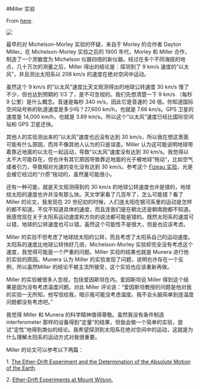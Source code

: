 #Miller 实验

From [here](https://yinwang1.substack.com/p/miller).

![](https://substackcdn.com/image/fetch/w_1456,c_limit,f_auto,q_auto:good,fl_progressive:steep/https%3A%2F%2Fbucketeer-e05bbc84-baa3-437e-9518-adb32be77984.s3.amazonaws.com%2Fpublic%2Fimages%2F1c48edf7-1545-4e45-a880-886ce8cd1a8a_586x691.jpeg)

最早的对 Michelson-Morley 实验的怀疑，来自于 Morley 的合作者 Dayton Miller。在 Michelson-Morley 实验之后的 1900 年代，Morley 和 Miller 合作，制造了一个灵敏度为 Michelson 仪器四倍的新仪器。经过在多个不同海拔的地点，几十万次的测量之后，Miller 得出的结论是：探测到了 9 km/s 速度的“以太风”，并且测出太阳系以 208 km/s 的速度在绝对空间中运动。

虽然这个 9 km/s 的“以太风”速度比天文观测得出的地球公转速度 30 km/s 慢了不少，但也达到预期的 1/3 了，是不可忽视的。我们先想清楚一下 9 km/s （每秒 9 公里）是什么概念。音速是每秒 340 m/s，因此它是音速的 26 倍。你知道国际空间站号称的轨道速度是多少吗？27,600 km/h，也就是 7.66 km/s。GPS 卫星的速度是 14,000 km/h，也就是 3.89 km/s。所以这个“以太风”速度已经比国际空间站和 GPS 卫星还快。

<span>其他人的实验测出来的“以太风”速度也远没有达到 30 km/s，所以我在想这里面可能有什么原因，而并不像其他人认为的只是误差。Miller 认为这可能说明地球带着靠近地面的以太在一起运动，导致“以太风”速度没有达到 30 km/s。我觉得以太不大可能存在，但也许有其它原因导致靠近地面的光子被地球“拖动”，比如空气或者引力，导致相对光速的变化没有达到 30 km/s。参考这个</span> [Fizeau 实验](https://en.wikipedia.org/wiki/Fizeau_experiment)<span>，光是会被它经过的“介质”拖动的，虽然量可能很小。</span>

还有一种可能，就是天文观测得到的 30 km/s 的地球公转速度也许是错的，地球绕太阳的速度也许并没有那么快。天文学家看了几百年了，怎么可能错？看了 Miller 的论文，我发现在 20 世纪初的时候，人们连太阳在银河系里的运动是怎样的都不知道。不仅不知道具体的速度，而且连我们是在朝北还是朝南跑都不知道。我感觉现在关于太阳系运动速度和方向的说法都可能是错的。既然太阳系的速度可以错，地球的公转速度也可以错。虽然这个可能性不是很大，但是也应该考虑。

Miller 的实验不但考虑了地球绕太阳的公转，而且考虑了太阳系自己的运动速度。太阳系的速度比地球公转快好几倍，Michelson-Morley 实验却完全没有考虑这个速度，我觉得可能是一个严重的问题。Miller 实验的结果也就是 Munera 进行他的实验的原因。Munera 认为 Miller 的实验发现了问题，说明也许存在一个反例，所以虽然Miller 的结论不被主流所接受，这个实验也应该重新再做。

Miller 的实验被很多人忽视，包括爱因斯坦在内。爱因斯坦说 Miller 得到这个结果是因为没有考虑温度问题。对此 Miller 评论说：“爱因斯坦教授的问题是他对我的实验一无所知，他写信给我，暗示我可能没考虑温度。我不会头脑简单到连温度问题都没有考虑吧。”

我觉得 Miller 和 Munera 的科学精神值得尊敬。虽然我没有条件制造 interferometer 那样的设备得到“定量”的结果，但我会做一个简单的实验，尝试“定性”地得到类似的结论。我希望探测到太阳系在绝对空间中的运动，这就是为什么理解太阳系的运动方式对我很重要。

Miller 的论文可以参考以下两篇：

<span>1\.</span> [The Ether-Drift Experiment and the Determination of the Absolute Motion of the Earth](https://www.nature.com/articles/133162a0.pdf)<span>.</span>

<span>2\.</span> [Ether-Drift Experiments at Mount Wilson.](https://www.semanticscholar.org/paper/Ether-Drift-Experiments-at-Mount-Wilson-Miller/b17a22ae32431b7f9f2af15387c8428a67cae4de)<span></span>
